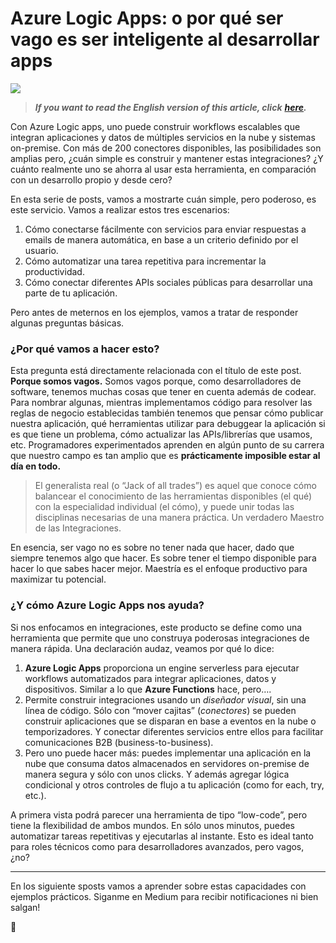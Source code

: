 # Azure Logic Apps: o por qué ser vago es ser inteligente al desarrollar apps

![](https://cdn-images-1.medium.com/max/1600/1*dwqsoUh9MJck5so4Z-OgwQ.png)

> **_If you want to read the English version of this article, click_** [**_here_**](https://medium.com/@nanovazquez/why-being-lazy-is-being-smart-with-azure-logic-apps-bd807ec2aa1e?source=friends_link&sk=6fcd0653b42e219a478ddac4493d7dd5)**_._**

Con Azure Logic apps, uno puede construir workflows escalables que integran aplicaciones y datos de múltiples servicios en la nube y sistemas on-premise. Con más de 200 conectores disponibles, las posibilidades son amplias pero, ¿cuán simple es construir y mantener estas integraciones? ¿Y cuánto realmente uno se ahorra al usar esta herramienta, en comparación con un desarrollo propio y desde cero?

En esta serie de posts, vamos a mostrarte cuán simple, pero poderoso, es este servicio. Vamos a realizar estos tres escenarios:

1.  Cómo conectarse fácilmente con servicios para enviar respuestas a emails de manera automática, en base a un criterio definido por el usuario.
2.  Cómo automatizar una tarea repetitiva para incrementar la productividad.
3.  Cómo conectar diferentes APIs sociales públicas para desarrollar una parte de tu aplicación.

Pero antes de meternos en los ejemplos, vamos a tratar de responder algunas preguntas básicas.

### ¿Por qué vamos a hacer esto?

Esta pregunta está directamente relacionada con el título de este post. **Porque somos vagos.** Somos vagos porque, como desarrolladores de software, tenemos muchas cosas que tener en cuenta además de codear. Para nombrar algunas, mientras implementamos código para resolver las reglas de negocio establecidas también tenemos que pensar cómo publicar nuestra aplicación, qué herramientas utilizar para debuggear la aplicación si es que tiene un problema, cómo actualizar las APIs/librerías que usamos, etc. Programadores experimentados aprenden en algún punto de su carrera que nuestro campo es tan amplio que es **prácticamente imposible estar al día en todo.**

> El generalista real (o “Jack of all trades”) es aquel que conoce cómo balancear el conocimiento de las herramientas disponibles (el qué) con la especialidad individual (el cómo), y puede unir todas las disciplinas necesarias de una manera práctica. Un verdadero Maestro de las Integraciones.

En esencia, ser vago no es sobre no tener nada que hacer, dado que siempre tenemos algo que hacer. Es sobre tener el tiempo disponible para hacer lo que sabes hacer mejor. Maestría es el enfoque productivo para maximizar tu potencial.

### ¿Y cómo Azure Logic Apps nos ayuda?

Si nos enfocamos en integraciones, este producto se define como una herramienta que permite que uno construya poderosas integraciones de manera rápida. Una declaración audaz, veamos por qué lo dice:

1.  **Azure Logic Apps** proporciona un engine serverless para ejecutar workflows automatizados para integrar aplicaciones, datos y dispositivos. Similar a lo que **Azure Functions** hace, pero….
2.  Permite construir integraciones usando un _diseñador visual_, sin una línea de código. Sólo con “mover cajitas” (_conectores_) se pueden construir aplicaciones que se disparan en base a eventos en la nube o temporizadores. Y conectar diferentes servicios entre ellos para facilitar comunicaciones B2B (business-to-business).
3.  Pero uno puede hacer más: puedes implementar una aplicación en la nube que consuma datos almacenados en servidores on-premise de manera segura y sólo con unos clicks. Y además agregar lógica condicional y otros controles de flujo a tu aplicación (como for each, try, etc.).

A primera vista podrá parecer una herramienta de tipo “low-code”, pero tiene la flexibilidad de ambos mundos. En sólo unos minutos, puedes automatizar tareas repetitivas y ejecutarlas al instante. Esto es ideal tanto para roles técnicos como para desarrolladores avanzados, pero vagos, ¿no?

---

En los siguiente sposts vamos a aprender sobre estas capacidades con ejemplos prácticos. Siganme en Medium para recibir notificaciones ni bien salgan!

🎉
